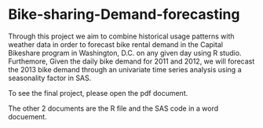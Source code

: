 # Bike-sharing-Demand-forecasting
Through this project we aim to combine historical usage patterns with weather data in order to forecast bike rental demand in the Capital Bikeshare program in Washington, D.C. on any given day using R studio. Furthemore, Given the daily bike demand for 2011 and 2012, we will forecast  the 2013 bike demand through an univariate time series analysis using a seasonality factor in SAS. 

To see the final project, please open the pdf document.

The other 2 documents are the R file and the SAS code in a word docuement.
